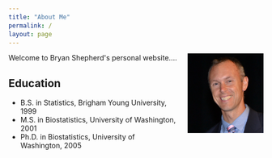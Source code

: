 ```yaml
---
title: "About Me"
permalink: /
layout: page
---
```


<img src="assets/ASA-fellow-photo-closeup.jpg" width = "150px" style = "float:right; padding-left:20px">
Welcome to Bryan Shepherd's personal website....


## Education
- B.S. in Statistics, Brigham Young University, 1999
- M.S. in Biostatistics, University of Washington, 2001
- Ph.D. in Biostatistics, University of Washington, 2005

